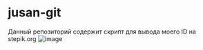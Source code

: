 # jusan-git
Данный репозиторий содержит скрипт для вывода моего ID на stepik.org
![image](https://github.com/user-attachments/assets/6ca01c34-1b2e-4185-952f-09f1162e5963)
